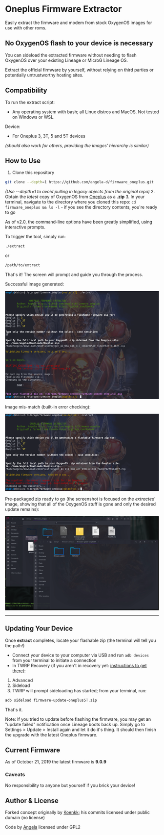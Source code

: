 # Oneplus Firmware Extractor
Easily extract the firmware and modem from stock OxygenOS images for use with other roms.

## No OxygenOS flash to your device is necessary
You can sideload the extracted firmware without needing to flash OxygenOS over your existing Lineage or MicroG Lineage OS.

Extract the official firmware by yourself, without relying on third parties or potentially untrustworthy hosting sites.

## Compatibility
To run the extract script:
- Any operating system with bash; all Linux distros and MacOS.  Not tested on Windows or WSL.

Device:
- For Oneplus 3, 3T, 5 and 5T devices

*(should also work for others, providing the images' hierarchy is similar)*

## How to Use
1. Clone this repository
```bash
git clone --depth=1 https://github.com/angela-d/firmware_oneplus.git
```
*(Use --depth=1 to avoid pulling in legacy objects from the original repo)*
2. Obtain the *latest* copy of OxygenOS from [Oneplus](https://www.oneplus.com/support/softwareupgrade) as a **.zip**
3. In your terminal, navigate to the directory where you cloned this repo: `cd firmware_oneplus && ls -l` - if you see the directory contents, you're ready to go

As of v2.0, the command-line options have been greatly simplified, using interactive prompts.

To trigger the tool, simply run:

```bash
./extract
```
or
```bash
/path/to/extract
```
That's it!  The screen will prompt and guide you through the process.

Successful image generated:

![Flashable Firmware Generated](./img/flashable.png)


Image mis-match (built-in error checking):

![Image Mis-Match](./img/invalid-img.png)


Pre-packaged zip ready to go (the screenshot is focused on the *extracted* image, showing that all of the OxygenOS stuff is gone and only the desired update remains):

![Generated Image](./img/generated-files.png)

***

## Updating Your Device
Once **extract** completes, locate your flashable zip (the terminal will tell you the path!)

- Connect your device to your computer via USB and run `adb devices` from your terminal to initiate a connection
- In TWRP Recovery (if you aren't in recovery yet: [instructions to get there](boot-into-recovery.md)):


1. Advanced
2. Sideload
3. TWRP will prompt sideloading has started; from your terminal, run:
```bash
adb sideload firmware-update-oneplus5T.zip
```

That's it.

Note: If you tried to update before flashing the firmware, you may get an "update failed" notification once Lineage boots back up.  Simply go to Settings > Update > Install again and let it do it's thing.  It should then finish the upgrade with the latest Oneplus firmware.

## Current Firmware
As of October 21, 2019 the latest firmware is **9.0.9**

### Caveats
No responsibility to anyone but yourself if you brick your device!

## Author & License
Forked concept originally by [Koenkk](https://github.com/Koenkk/firmware_oneplus); his commits licensed under public domain (no license)

Code by [Angela](https://github.com/angela-d) licensed under GPL2
